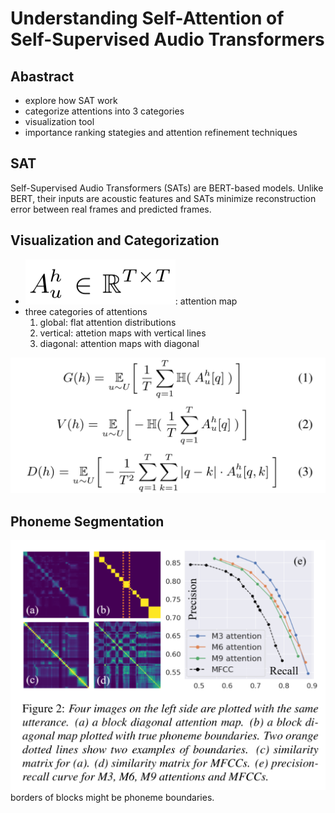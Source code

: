 # Understanding Self-Attention of Self-Supervised Audio Transformers

## Abastract
- explore how SAT work
- categorize attentions into 3 categories
- visualization tool
- importance ranking stategies and attention refinement techniques

## SAT
Self-Supervised Audio Transformers (SATs) are BERT-based models. Unlike BERT, their inputs are acoustic features and SATs minimize reconstruction error between real frames and predicted frames.

## Visualization and Categorization
- ![](figs/2020-11-08_sattrpmn26for333r_20-22-12-00.png): attention map
- three categories of attentions
  1. global: flat attention distributions
  2. vertical: attetion maps with vertical lines
  3. diagonal: attention maps with diagonal

![](figs/2020-11-08_sattrpmn35for423r_20-22-12-66.png)

## Phoneme Segmentation
![](figs/2020-11-08_sattrpmn58for390r_20-16-12-81.png)
borders of blocks might be phoneme boundaries.